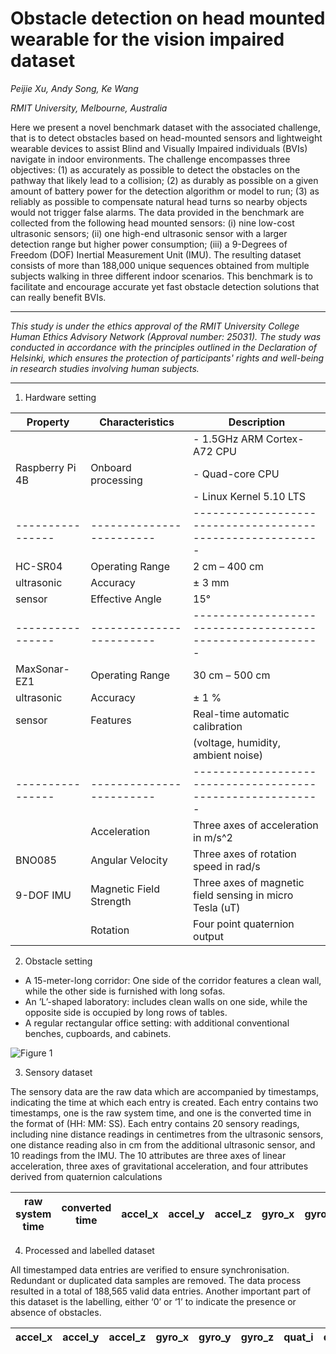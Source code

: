 # Obstacle detection on head mounted wearable for the vision impaired dataset
 *Peijie Xu, Andy Song, Ke Wang*
 
 *RMIT University, Melbourne, Australia* 

Here we present a novel benchmark dataset with the associated challenge, that is to detect obstacles based on head-mounted sensors and lightweight wearable devices to assist Blind and Visually Impaired individuals (BVIs) navigate in indoor environments.  The challenge encompasses three objectives: (1) as accurately as possible to detect the obstacles on the pathway that likely lead to a collision; (2) as durably as possible on a given amount of battery power for the detection algorithm or model to run; (3) as reliably as possible to compensate natural head turns so nearby objects would not trigger false alarms.  The data provided in the benchmark are collected from the following head mounted sensors: (i) nine low-cost ultrasonic sensors; (ii) one high-end ultrasonic sensor with a larger detection range but higher power consumption; (iii) a 9-Degrees of Freedom (DOF) Inertial Measurement Unit (IMU).  The resulting dataset consists of more than 188,000 unique sequences obtained from multiple subjects walking in three different indoor scenarios.  This benchmark is to facilitate and encourage accurate yet fast obstacle detection solutions that can really benefit BVIs.  

---

*This study is under the ethics approval of the RMIT University College Human Ethics Advisory Network (Approval number: 25031). The study was conducted in accordance with the principles outlined in the Declaration of Helsinki, which ensures the protection of participants' rights and well-being in research studies involving human subjects.*

---

1. Hardware setting

|Property        | Characteristics        | Description                                              |
|----------------|------------------------|----------------------------------------------------------|
|                |                        | - 1.5GHz ARM Cortex-A72 CPU                              |
|Raspberry Pi 4B |Onboard processing      | - Quad-core CPU                                          |
|                |                        | - Linux Kernel 5.10 LTS                                  |
|----------------|------------------------|----------------------------------------------------------|
|HC-SR04         |Operating Range         | 2 cm – 400 cm                                            |
|ultrasonic      |Accuracy                | ± 3 mm                                                   |
|sensor          |Effective Angle         | 15°                                                      |
|----------------|------------------------|----------------------------------------------------------|
|MaxSonar-EZ1    |Operating Range         | 30 cm – 500 cm                                           |
|ultrasonic      |Accuracy                | ± 1 %                                                    |
|sensor          |Features                | Real-time automatic calibration                          |
|                |                        |(voltage, humidity, ambient noise)                        |
|----------------|------------------------|----------------------------------------------------------|
|                |Acceleration            | Three axes of acceleration in m/s^2                      |
|BNO085          |Angular Velocity        | Three axes of rotation speed in rad/s                    |
|9-DOF IMU       |Magnetic Field Strength | Three axes of magnetic field sensing in micro Tesla (uT) |
|                |Rotation                | Four point quaternion output                             |

 2. Obstacle setting
 
 - A 15-meter-long corridor: One side of the corridor features a clean wall, while the other side is furnished with long sofas.
 - An ’L’-shaped laboratory: includes clean walls on one side, while the opposite side is occupied by long rows of tables.
 - A regular rectangular office setting: with additional conventional benches, cupboards, and cabinets.
 
 ![Figure 1](https://github.com/Dataset4BVI/Benchmark/assets/136880140/d0de569a-59eb-4d84-8099-58cd668cdd60)

 
 3. Sensory dataset

The sensory data are the raw data which are accompanied by timestamps, indicating the time at which each entry is created.
Each entry contains two timestamps, one is the raw system time, and one is the converted time in the format of (HH: MM: SS). Each entry contains 20 sensory readings, including nine distance readings in centimetres from the ultrasonic sensors, one distance reading also in cm from the additional ultrasonic sensor, and 10 readings from the IMU. The 10 attributes are three axes of linear acceleration, three axes of gravitational acceleration, and four attributes derived from quaternion calculations


|raw system time|converted time|accel_x|accel_y|accel_z|gyro_x|gyro_y|gyro_z|quat_i|quat_j|quat_k|quat_real|distance|top1|top2|top3|top4|btm1|btm2|btm3|btm4|btm5|
|---------------|--------------|-------|-------|-------|------|------|------|------|------|------|---------|--------|----|----|----|----|----|----|----|----|----|


4. Processed and labelled dataset

All timestamped data entries are verified to ensure synchronisation. Redundant or duplicated data samples are removed. The data process resulted in a total of 188,565 valid data entries. Another important part of this dataset is the labelling, either ‘0’ or ‘1’ to indicate the presence or absence of obstacles.

|accel_x|accel_y|accel_z|gyro_x|gyro_y|gyro_z|quat_i|quat_j|quat_k|quat_real|max_ez1|top1|top2|top3|top4|btm1|btm2|btm3|btm4|btm5|label|
|-------|-------|-------|------|------|------|------|------|------|---------|-------|----|----|----|----|----|----|----|----|----|-----|
 

 
